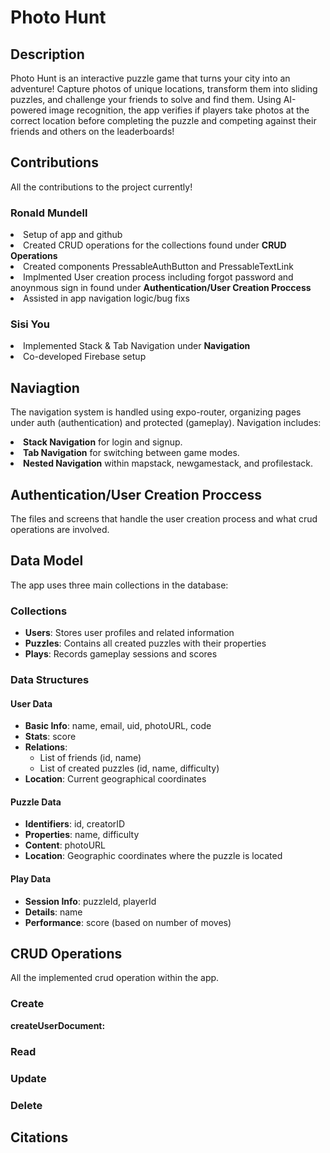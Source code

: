 <h1>Photo Hunt</h1>
<h2>Description</h2>
<p>Photo Hunt is an interactive puzzle game that turns your city into an adventure! Capture photos of unique locations, transform them into sliding puzzles, and challenge your friends to solve and find them. Using AI-powered image recognition, the app verifies if players take photos at the correct location before completing the puzzle and competing against their friends and others on the leaderboards!</p>
<h2>Contributions</h2>
<p>All the contributions to the project currently!</p>
<h3>Ronald Mundell</h3>
<l>
<li>Setup of app and github</li>
<li>Created CRUD operations for the collections found under <b>CRUD Operations</b></li>
<li>Created components PressableAuthButton and PressableTextLink</li>
<li>Implmented User creation process including forgot password and anoynmous sign in found under <b>Authentication/User Creation Proccess</b></li>
<li>Assisted in app navigation logic/bug fixs</li>
</l>

<h3>Sisi You</h3>
<li>Implemented Stack & Tab Navigation under <b>Navigation</b></li>
<li>Co-developed Firebase setup</li>

<h2>Naviagtion</h2>
<p>The navigation system is handled using expo-router, organizing pages under auth (authentication) and protected (gameplay). Navigation includes:</p>
<li><b>Stack Navigation</b> for login and signup.</li>
<li><b>Tab Navigation</b> for switching between game modes.</li>
<li><b>Nested Navigation</b> within mapstack, newgamestack, and profilestack.</li>

<h2>Authentication/User Creation Proccess</h2>
<p>The files and screens that handle the user creation process and what crud operations are involved.</p>

<h2>Data Model</h2>
<p>The app uses three main collections in the database:</p>
<h3>Collections</h3>
<ul>
  <li><strong>Users</strong>: Stores user profiles and related information</li>
  <li><strong>Puzzles</strong>: Contains all created puzzles with their properties</li>
  <li><strong>Plays</strong>: Records gameplay sessions and scores</li>
</ul>
<h3>Data Structures</h3>
<h4>User Data</h4>
<ul>
  <li><strong>Basic Info</strong>: name, email, uid, photoURL, code</li>
  <li><strong>Stats</strong>: score</li>
  <li><strong>Relations</strong>:
    <ul>
      <li>List of friends (id, name)</li>
      <li>List of created puzzles (id, name, difficulty)</li>
    </ul>
  </li>
  <li><strong>Location</strong>: Current geographical coordinates</li>
</ul>
<h4>Puzzle Data</h4>
<ul>
  <li><strong>Identifiers</strong>: id, creatorID</li>
  <li><strong>Properties</strong>: name, difficulty</li>
  <li><strong>Content</strong>: photoURL</li>
  <li><strong>Location</strong>: Geographic coordinates where the puzzle is located</li>
</ul>
<h4>Play Data</h4>
<ul>
  <li><strong>Session Info</strong>: puzzleId, playerId</li>
  <li><strong>Details</strong>: name</li>
  <li><strong>Performance</strong>: score (based on number of moves)</li>
</ul>

<h2>CRUD Operations</h2>
<p>All the implemented crud operation within the app.</p>

<h3>Create</h3>
<p><b>createUserDocument:</b> </p>

<h3>Read</h3>

<h3>Update</h3>

<h3>Delete</h3>

<h2>Citations</h2>
<p></p>
